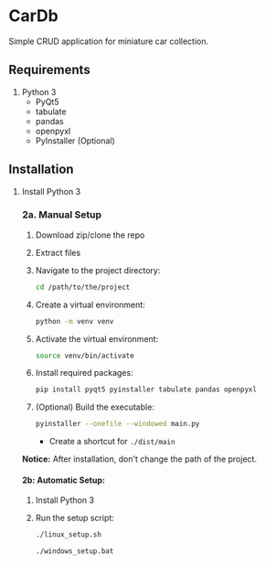 # CarDb

Simple CRUD application for miniature car collection.

## Requirements

1. Python 3
    - PyQt5
    - tabulate
    - pandas
    - openpyxl
    - PyInstaller (Optional)


## Installation

1. Install Python 3

    ### 2a. Manual Setup

    1. Download zip/clone the repo
    2. Extract files
    3. Navigate to the project directory:

        ```sh
        cd /path/to/the/project
        ```

    4. Create a virtual environment:

        ```sh
        python -m venv venv
        ```

    5. Activate the virtual environment:

        ```sh
        source venv/bin/activate
        ```

    6. Install required packages:

        ```sh
        pip install pyqt5 pyinstaller tabulate pandas openpyxl
        ```

    7. (Optional) Build the executable:

        ```sh
        pyinstaller --onefile --windowed main.py
        ```

        - Create a shortcut for `./dist/main`

    **Notice:**
    After installation, don't change the path of the project.

    #### 2b: Automatic Setup:

    1. Install Python 3

    3. Run the setup script:

        ```sh
        ./linux_setup.sh
        ```
        ```sh
        ./windows_setup.bat
        ```
        
